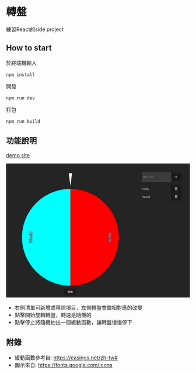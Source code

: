 # 轉盤

練習React的side project

## How to start

於終端機輸入
```
npm install
```

開發
```
npm run dev
```

打包
```
npm run build
```

## 功能說明
[demo site](https://regg408.github.io/roulette.gitbub.io/)

![alt text](docimg/image.png)
- 右側清單可新增或移除項目，左側轉盤會做相對應的改變
- 點擊開始旋轉轉盤，轉速是隨機的
- 點擊停止將隨機抽出一個緩動函數，讓轉盤慢慢停下

## 附錄
- 緩動函數參考自: <https://easings.net/zh-tw#>
- 圖示來自: <https://fonts.google.com/icons>